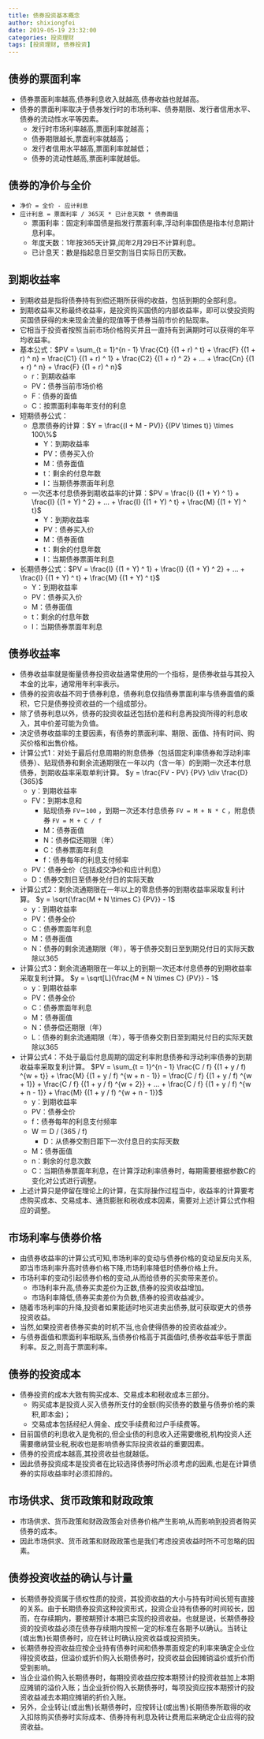 ```yaml
---
title: 债券投资基本概念
author: shixiongfei
date: 2019-05-19 23:32:00
categories: 投资理财
tags: [投资理财, 债券投资]
---
```


## 债券的票面利率

- 债券票面利率越高,债券利息收入就越高,债券收益也就越高。
- 债券的票面利率取决于债券发行时的市场利率、债券期限、发行者信用水平、债券的流动性水平等因素。
  - 发行时市场利率越高,票面利率就越高；
  - 债券期限越长,票面利率就越高；
  - 发行者信用水平越高,票面利率就越低；
  - 债券的流动性越高,票面利率就越低。

## 债券的净价与全价

- `净价 = 全价 - 应计利息`
- `应计利息 = 票面利率 / 365天 * 已计息天数 * 债券面值`
  - 票面利率：固定利率国债是指发行票面利率,浮动利率国债是指本付息期计息利率。
  - 年度天数：1年按365天计算,闰年2月29日不计算利息。
  - 已计息天：数是指起息日至交割当日实际日历天数。

## 到期收益率

- 到期收益是指将债券持有到偿还期所获得的收益，包括到期的全部利息。
- 到期收益率又称最终收益率，是投资购买国债的内部收益率，即可以使投资购买国债获得的未来现金流量的现值等于债券当前市价的贴现率。
- 它相当于投资者按照当前市场价格购买并且一直持有到满期时可以获得的年平均收益率。
- 基本公式：$PV = \sum_{t = 1}^{n - 1} \frac{Ct} {(1 + r) ^ t} + \frac{F} {(1 + r) ^ n} = \frac{C1} {(1 + r) ^ 1} + \frac{C2} {(1 + r) ^ 2} + ... + \frac{Cn} {(1 + r) ^ n} + \frac{F} {(1 + r) ^ n}$
  - r：到期收益率
  - PV：债券当前市场价格
  - F：债券的面值
  - C：按票面利率每年支付的利息
- 短期债券公式：
  - 息票债券的计算：$Y = \frac{(I + M - PV)} {(PV \times t)} \times 100\%$
    - Y：到期收益率
    - PV：债券买入价
    - M：债券面值
    - t：剩余的付息年数
    - I：当期债券票面年利息
  - 一次还本付息债券到期收益率的计算：$PV = \frac{I} {(1 + Y) ^ 1} + \frac{I} {(1 + Y) ^ 2} + ... + \frac{I} {(1 + Y) ^ t} + \frac{M} {(1 + Y) ^ t}$
    - Y：到期收益率
    - PV：债券买入价
    - M：债券面值
    - t：剩余的付息年数
    - I：当期债券票面年利息
- 长期债券公式：$PV = \frac{I} {(1 + Y) ^ 1} + \frac{I} {(1 + Y) ^ 2} + ... + \frac{I} {(1 + Y) ^ t} + \frac{M} {(1 + Y) ^ t}$
  - Y：到期收益率
  - PV：债券买入价
  - M：债券面值
  - t：剩余的付息年数
  - I：当期债券票面年利息

## 债券收益率

- 债券收益率就是衡量债券投资收益通常使用的一个指标，是债券收益与其投入本金的比率，通常用年利率表示。
- 债券的投资收益不同于债券利息，债券利息仅指债券票面利率与债券面值的乘积，它只是债券投资收益的一个组成部分。
- 除了债券利息以外，债券的投资收益还包括价差和利息再投资所得的利息收入，其中价差可能为负值。
- 决定债券收益率的主要因素，有债券的票面利率、期限、面值、持有时间、购买价格和出售价格。
- 计算公式1：对处于最后付息周期的附息债券（包括固定利率债券和浮动利率债券）、贴现债券和剩余流通期限在一年以内（含一年）的到期一次还本付息债券，到期收益率采取单利计算。 $y = \frac{FV - PV} {PV} \div \frac{D} {365}$
  - y：到期收益率
  - FV：到期本息和
    - 贴现债券 `FV＝100` ，到期一次还本付息债券 `FV = M + N * C` ，附息债券 `FV = M + C / f`
    - M：债券面值
    - N：债券偿还期限（年）
    - C：债券票面年利息
    - f：债券每年的利息支付频率
  - PV：债券全价（包括成交净价和应计利息）
  - D：债券交割日至债券兑付日的实际天数
- 计算公式2：剩余流通期限在一年以上的零息债券的到期收益率采取复利计算。 $y = \sqrt{\frac{M + N \times C} {PV}} - 1$
  - y：到期收益率
  - PV：债券全价
  - C：债券票面年利息
  - M：债券面值
  - N：债券的剩余流通期限（年），等于债券交割日至到期兑付日的实际天数除以365
- 计算公式3：剩余流通期限在一年以上的到期一次还本付息债券的到期收益率采取复利计算。 $y = \sqrt[L]{\frac{M + N \times C} {PV}} - 1$
  - y：到期收益率
  - PV：债券全价
  - C：债券票面年利息
  - M：债券面值
  - N：债券偿还期限（年）
  - L：债券的剩余流通期限（年），等于债券交割日至到期兑付日的实际天数除以365
- 计算公式4：不处于最后付息周期的固定利率附息债券和浮动利率债券的到期收益率采取复利计算。 $PV = \sum_{t = 1}^{n - 1} \frac{C / f} {(1 + y / f) ^{w + t}} + \frac{M} {(1 + y / f) ^{w + n - 1}} = \frac{C / f} {(1 + y / f) ^{w + 1}} + \frac{C / f} {(1 + y / f) ^{w + 2}} + ... + \frac{C / f} {(1 + y / f) ^{w + n - 1}} + \frac{M} {(1 + y / f) ^{w + n - 1}}$
  - y：到期收益率
  - PV：债券全价
  - f：债券每年的利息支付频率
  - W ＝ D / (365 / f)
    - D：从债券交割日距下一次付息日的实际天数
  - M：债券面值
  - n：剩余的付息次数
  - C：当期债券票面年利息，在计算浮动利率债券时，每期需要根据参数C的变化对公式进行调整。
- 上述计算只是停留在理论上的计算，在实际操作过程当中，收益率的计算要考虑购买成本、交易成本、通货膨胀和税收成本因素，需要对上述计算公式作相应的调整。

## 市场利率与债券价格

- 由债券收益率的计算公式可知,市场利率的变动与债券价格的变动呈反向关系,即当市场利率升高时债券价格下降,市场利率降低时债券价格上升。
- 市场利率的变动引起债券价格的变动,从而给债券的买卖带来差价。
  - 市场利率升高,债券买卖差价为正数,债券的投资收益增加。
  - 市场利率降低,债券买卖差价为负数,债券的投资收益减少。
- 随着市场利率的升降,投资者如果能适时地买进卖出债券,就可获取更大的债券投资收益。
- 当然,如果投资者债券买卖的时机不当,也会使得债券的投资收益减少。
- 与债券面值和票面利率相联系,当债券价格高于其面值时,债券收益率低于票面利率。反之,则高于票面利率。

## 债券的投资成本

- 债券投资的成本大致有购买成本、交易成本和税收成本三部分。
  - 购买成本是投资人买入债券所支付的金额(购买债券的数量与债券价格的乘积,即本金)；
  - 交易成本包括经纪人佣金、成交手续费和过户手续费等。
- 目前国债的利息收入是免税的,但企业债的利息收入还需要缴税,机构投资人还需要缴纳营业税,税收也是影响债券实际投资收益的重要因素。
- 债券的投资成本越高,其投资收益也就越低。
- 因此债券投资成本是投资者在比较选择债券时所必须考虑的因素,也是在计算债券的实际收益率时必须扣除的。

## 市场供求、货币政策和财政政策

- 市场供求、货币政策和财政政策会对债券价格产生影响,从而影响到投资者购买债券的成本。
- 因此市场供求、货币政策和财政政策也是我们考虑投资收益时所不可忽略的因素。

## 债券投资收益的确认与计量

- 长期债券投资属于债权性质的投资，其投资收益的大小与持有时间长短有直接的关系。由于长期债券投资这种投资形式，投资企业持有债券的时间较长，因而，在存续期内，要按期预计本期已实现的投资收益。也就是说，长期债券投资的投资收益必须在债券存续期内按照一定的标准在各期予以确认。当转让(或出售)长期债券时，应在转让时确认投资收益或投资损失。
- 长期债券投资收益应按企业持有债券时间和债券票面规定的利率来确定企业位得投资收益，但溢价或折价购入长期债券时，投资收益会因摊销溢价或折价而受到影响。
- 当企业溢价购入长期债券时，每期投资收益应按本期预计的投资收益加上本期应摊销的溢价入账；当企业折价购入长期债券时，每项投资应按本期预计的投资收益减去本期应摊销的折价入账。
- 另外，企业转让(或出售)长期债券时，应按转让(或出售)长期债券所取得的收入扣除购买债券时实际成本、债券持有利息及转让费用后来确定企业应得的投资收益。
